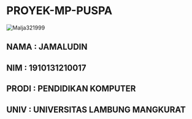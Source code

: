 # PROYEK-MP-PUSPA
<p align="left"> <img src="https://miro.medium.com/max/875/1*ivSTmdxoOWOEwj26KFMhFg.jpeg" alt="Malja321999" /> </p>

## NAMA  : JAMALUDIN
## NIM   : 1910131210017
## PRODI : PENDIDIKAN KOMPUTER
## UNIV    : UNIVERSITAS LAMBUNG MANGKURAT
